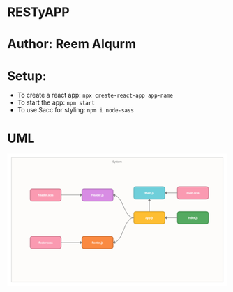 # RESTyAPP
# Author: Reem Alqurm
# Setup:
  * To create a react app: `npx create-react-app app-name`
  * To start the app: `npm start`
  * To use Sacc for styling: `npm i node-sass`

# UML
<img src="restyappuml.png">